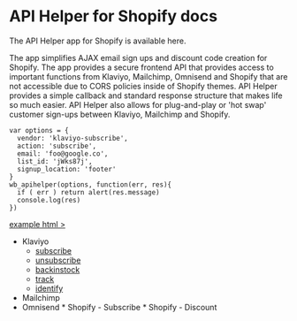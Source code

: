 # API Helper for Shopify docs

The API Helper app for Shopify is available here.

The app simplifies AJAX email sign ups and discount code creation for Shopify. The app provides a secure frontend API that provides access to important functions from Klaviyo, Mailchimp, Omnisend and Shopify that are not accessible due to CORS policies inside of Shopify themes. API Helper provides a simple callback and standard response structure that makes life so much easier. API Helper also allows for plug-and-play or 'hot swap' customer sign-ups between Klaviyo, Mailchimp and Shopify.

```
var options = {
  vendor: 'klaviyo-subscribe',
  action: 'subscribe',
  email: 'foo@google.co',
  list_id: 'jWks87j',
  signup_location: 'footer'
}
wb_apihelper(options, function(err, res){
  if ( err ) return alert(res.message)
  console.log(res)
})
```
[example html >](/Klaviyo/example.html)

* Klaviyo
  * [subscribe](/Klaviyo/subscribe.md)
  * [unsubscribe](/Klaviyo/unsubscribe.md)
  * [backinstock](/Klaviyo/backinstock.md)
  * [track](/Klaviyo/track.md)
  * [identify](/Klaviyo/identify.md)
* Mailchimp
* Omnisend
* Shopify - Subscribe
* Shopify - Discount
